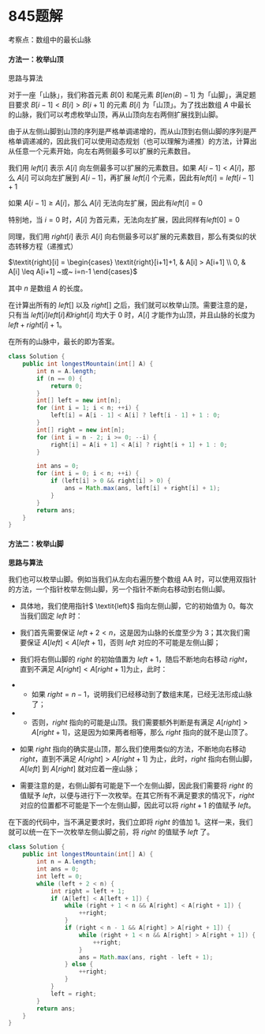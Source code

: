 # 845题解
考察点：数组中的最长山脉

#### 方法一：枚举山顶

思路与算法

对于一座「山脉」，我们称首元素 $B[0]$ 和尾元素 $B[len(B)−1]$ 为「山脚」，满足题目要求 $B[i-1] < B[i] > B[i+1]$ 的元素 $B[i]$ 为「山顶」。为了找出数组 $A$ 中最长的山脉，我们可以考虑枚举山顶，再从山顶向左右两侧扩展找到山脚。

由于从左侧山脚到山顶的序列是严格单调递增的，而从山顶到右侧山脚的序列是严格单调递减的，因此我们可以使用动态规划（也可以理解为递推）的方法，计算出从任意一个元素开始，向左右两侧最多可以扩展的元素数目。

我们用 $left[i]$ 表示 $A[i]$ 向左侧最多可以扩展的元素数目。如果 $A[i−1]<A[i]$，那么 $A[i]$ 可以向左扩展到 $A[i−1]$，再扩展 $left[i]$ 个元素，因此有$left[i]=left[i−1]+1$

如果 $A[i-1] \geq A[i]$，那么 $A[i]$ 无法向左扩展，因此有$left[i]=0$

特别地，当 $i=0$ 时，$A[i]$ 为首元素，无法向左扩展，因此同样有$left[0]=0$

同理，我们用 $right[i]$ 表示 $A[i]$ 向右侧最多可以扩展的元素数目，那么有类似的状态转移方程（递推式）

$\textit{right}[i] = \begin{cases} \textit{right}[i+1]+1, & A[i] > A[i+1] \\ 0, & A[i] \leq A[i+1] ~或~ i=n-1 \end{cases}$


其中 $n$ 是数组 $A$ 的长度。

在计算出所有的 $\textit{left}[]$ 以及 $\textit{right}[]$ 之后，我们就可以枚举山顶。需要注意的是，只有当 $\textit{left}[i]left[i] 和 \textit{right}[i]$ 均大于 $0$ 时，$A[i]$ 才能作为山顶，并且山脉的长度为 $\textit{left}+\textit{right}[i]+1$。

在所有的山脉中，最长的即为答案。

```java
class Solution {
    public int longestMountain(int[] A) {
        int n = A.length;
        if (n == 0) {
            return 0;
        }
        int[] left = new int[n];
        for (int i = 1; i < n; ++i) {
            left[i] = A[i - 1] < A[i] ? left[i - 1] + 1 : 0;
        }
        int[] right = new int[n];
        for (int i = n - 2; i >= 0; --i) {
            right[i] = A[i + 1] < A[i] ? right[i + 1] + 1 : 0;
        }

        int ans = 0;
        for (int i = 0; i < n; ++i) {
            if (left[i] > 0 && right[i] > 0) {
                ans = Math.max(ans, left[i] + right[i] + 1);
            }
        }
        return ans;
    }
}
```

#### 方法二：枚举山脚

**思路与算法**

我们也可以枚举山脚。例如当我们从左向右遍历整个数组 AA 时，可以使用双指针的方法，一个指针枚举左侧山脚，另一个指针不断向右移动到右侧山脚。

- 具体地，我们使用指针$ \textit{left}$ 指向左侧山脚，它的初始值为 $0$。每次当我们固定 $\textit{left}$ 时：

- 我们首先需要保证 $\textit{left} + 2 < n$，这是因为山脉的长度至少为 $3$；其次我们需要保证 $A[\textit{left}] < A[\textit{left} + 1]$，否则 $\textit{left}$ 对应的不可能是左侧山脚；

- 我们将右侧山脚的 $\textit{right}$ 的初始值置为 $\textit{left}+1$，随后不断地向右移动 $\textit{right}$，直到不满足 $A[\textit{right}] < A[\textit{right} + 1]$为止，此时：

- - 如果 $\textit{right} = n-1$，说明我们已经移动到了数组末尾，已经无法形成山脉了；

- - 否则，$\textit{right}$ 指向的可能是山顶。我们需要额外判断是有满足 $A[\textit{right}] > A[\textit{right} + 1]$，这是因为如果两者相等，那么 $\textit{right}$ 指向的就不是山顶了。

- 如果 $\textit{right}$ 指向的确实是山顶，那么我们使用类似的方法，不断地向右移动 $\textit{right}$，直到不满足 $A[\textit{right}] > A[\textit{right} + 1]$ 为止，此时，$\textit{right}$ 指向右侧山脚，$A[\textit{left}]$ 到 $A[\textit{right}]$ 就对应着一座山脉；

- 需要注意的是，右侧山脚有可能是下一个左侧山脚，因此我们需要将 $\textit{right}$ 的值赋予 $\textit{left}$，以便与进行下一次枚举。在其它所有不满足要求的情况下，$\textit{right}$ 对应的位置都不可能是下一个左侧山脚，因此可以将 $\textit{right} + 1$ 的值赋予 $\textit{left}$。


在下面的代码中，当不满足要求时，我们立即将 $\textit{right}$ 的值加 $1$。这样一来，我们就可以统一在下一次枚举左侧山脚之前，将 $\textit{right}$ 的值赋予 $\textit{left}$ 了。

```java
class Solution {
    public int longestMountain(int[] A) {
        int n = A.length;
        int ans = 0;
        int left = 0;
        while (left + 2 < n) {
            int right = left + 1;
            if (A[left] < A[left + 1]) {
                while (right + 1 < n && A[right] < A[right + 1]) {
                    ++right;
                }
                if (right < n - 1 && A[right] > A[right + 1]) {
                    while (right + 1 < n && A[right] > A[right + 1]) {
                        ++right;
                    }
                    ans = Math.max(ans, right - left + 1);
                } else {
                    ++right;
                }
            }
            left = right;
        }
        return ans;
    }
}
```

